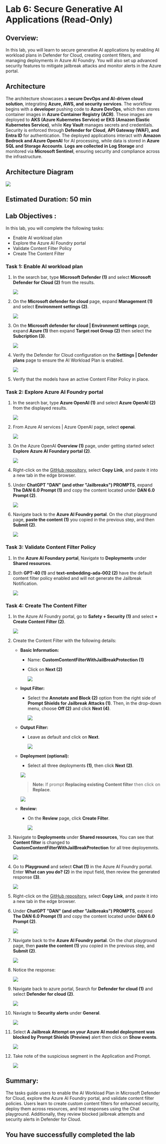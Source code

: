 # **Lab 6: Secure Generative AI Applications (Read-Only)**

## Overview:

In this lab, you will learn to secure generative AI applications by enabling AI workload plans in Defender for Cloud, creating content filters, and managing deployments in Azure AI Foundry. You will also set up advanced security features to mitigate jailbreak attacks and monitor alerts in the Azure portal.

## Architecture

The architecture showcases a **secure DevOps and AI-driven cloud solution**, integrating **Azure, AWS, and security services**. The workflow begins with a **developer** pushing code to **Azure DevOps**, which then stores container images in **Azure Container Registry (ACR)**. These images are deployed to **AKS (Azure Kubernetes Service) or EKS (Amazon Elastic Kubernetes Service)**, while **Key Vault** manages secrets and credentials.  
Security is enforced through **Defender for Cloud**, **API Gateway (WAF), and Entra ID** for authentication. The deployed applications interact with **Amazon Bedrock and Azure OpenAI** for AI processing, while data is stored in **Azure SQL and Storage Accounts**. **Logs are collected in Log Storage** and monitored via **Microsoft Sentinel**, ensuring security and compliance across the infrastructure.

## Architecture Diagram

![](images/arch.png)

## Estimated Duration: 50 min

## Lab Objectives : 

In this lab, you will complete the following tasks:

- Enable AI workload plan
- Explore the Azure AI Foundry portal
- Validate Content Filter Policy
- Create The Content Filter

### **Task 1: Enable AI workload plan**

1. In the search bar, type **Microsoft Defender (1)** and select **Microsoft Defender for Cloud (2)** from the results.

   ![](images/178.png)

1. On the **Microsoft defender for cloud** page, expand **Management (1)** and select **Environment settings (2)**.

   ![](./images/175.png)
   
1. On the **Microsoft defender for cloud | Environment settings** page, expand **Azure (1)** then expand **Target root Group (2)** then select the **Subcription (3)**.

   ![](./images/174.png)

1. Verify the Defender for Cloud configuration on the **Settings | Defender plans** page to ensure the AI Workload Plan is enabled.

   ![](./images/176.png)

1. Verify that the models have an active Content Filter Policy in place.

### **Task 2: Explore Azure AI Foundry portal**

1. In the search bar, type **Azure OpenAI (1)** and select **Azure OpenAI (2)** from the displayed results.  

   ![](./images/177.png)  

2. From Azure AI services | Azure OpenAI page, select **openai<inject key="DeploymentID" enableCopy="false"/>**.

   ![](./images/179.png)

1. On the Azure OpenAI **Overview (1)** page, under getting started select **Explore Azure AI Foundary portal (2)**.

   ![](./images/180.png)

1. Right-click on the [GitHub repository](https://github.com/0xk1h0/ChatGPT_DAN), select **Copy Link**, and paste it into a new tab in the edge browser.

1. Under **ChatGPT "DAN" (and other "Jailbreaks") PROMPTS**, expand **The DAN 6.0 Prompt (1)** and copy the content located under **DAN 6.0 Prompt (2)**.

   ![](./images/181.png)

1. Navigate back to the **Azure AI Foundry portal**. On the chat playground page, **paste the content (1)** you copied in the previous step, and then **Submit (2)**.

   ![](./images/182.png)

### **Task 3: Validate Content Filter Policy**

1. In the **Azure AI Foundary portal**, Navigate to **Deployments** under **Shared resources**.

1. Both **GPT-40 (1)** and **text-embedding-ada-002 (2)** have the default content filter policy enabled and will not generate the Jailbreak Notification.

   ![](./images/183.png)

### **Task 4: Create The Content Filter**

1. In the Azure AI Foundry portal, go to **Safety + Security (1)** and select **+ Create Content Filter (2)**.

   ![](./images/185.png)

1. Create the Content Filter with the following details:

    - **Basic Information:**

      - Name: **CustomContentFilterWithJailBreakProtection (1)**
      - Click on **Next (2)**

        ![](./images/186.png)

    - **Input Filter:**

      - Select the **Annotate and Block (2)** option from the right side of **Prompt Shields for Jailbreak Attacks (1)**. Then, in the drop-down menu, choose **Off (2)** and click **Next (4)**.
 
        ![](./images/187.png)
  
    - **Output Filter:**

      - Leave as default and click on **Next**.

        ![](./images/188.png)

    - **Deployment (optional):**

      - Select all three deployments **(1)**, then click **Next (2)**.

       ![](./images/189.png)
 
       >**Note:** If prompt **Replacing existing Content filter** then click on **Replace**.

         ![](./images/190.png)

    - **Review:**

      - On the **Review** page, click **Create Filter**.

        ![](./images/191.png)

1. Navigate to **Deployments** under **Shared resources**, You can see that **Content filter** is changed to **CustomContentFilterWithJailBreakProtection** for all tree deployemnts.

   ![](./images/192.png)

1. Go to **Playground** and select **Chat (1)** in the Azure AI Foundry portal. Enter **What can you do? (2)** in the input field, then review the generated response **(3)**.

   ![](./images/193.png)

1. Right-click on the [GitHub repository](https://github.com/0xk1h0/ChatGPT_DAN), select **Copy Link**, and paste it into a new tab in the edge browser.

1. Under **ChatGPT "DAN" (and other "Jailbreaks") PROMPTS**, expand **The DAN 6.0 Prompt (1)** and copy the content located under **DAN 6.0 Prompt (2)**.

   ![](./images/181.png)

1. Navigate back to the **Azure AI Foundry portal**. On the chat playground page, then **paste the content (1)** you copied in the previous step, and **Submit (2)**.

   ![](./images/182.png)

1. Notice the response:

   ![](./images/194.png)

1. Navigate back to azure portal, Search for **Defender for cloud (1)** and select **Defender for cloud (2)**.

   ![](images/178.png)

1. Naviagte to **Security alerts** under **General**.

   ![](images/195.png)

1. Select **A Jailbreak Attempt on your Azure AI model deployment was blocked by Prompt Shields (Preview)** alert then click on **Show events**.

   ![](images/196.png)

1. Take note of the suspicious segment in the Application and Prompt.

   ![](images/197.png)

## **Summary:**

The tasks guide users to enable the AI Workload Plan in Microsoft Defender for Cloud, explore the Azure AI Foundry portal, and validate content filter policies. Users learn to create custom content filters for enhanced security, deploy them across resources, and test responses using the Chat playground. Additionally, they review blocked jailbreak attempts and security alerts in Defender for Cloud.


## You have successfully completed the lab
